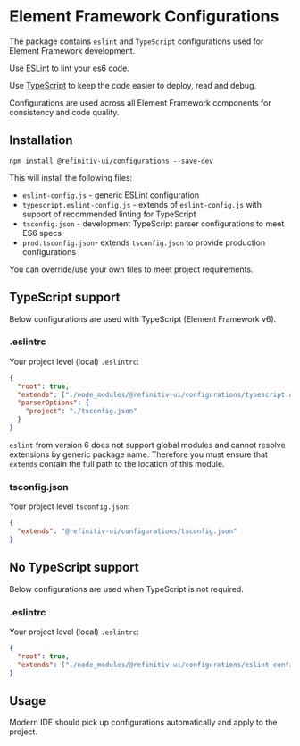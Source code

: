 # Element Framework Configurations

The package contains `eslint` and `TypeScript` configurations used for Element Framework development.

Use [ESLint](https://eslint.org/) to lint your es6 code.

Use [TypeScript](https://www.typescriptlang.org/) to keep the code easier to deploy, read and debug.

Configurations are used across all Element Framework components for consistency and code quality.

## Installation

```shell
npm install @refinitiv-ui/configurations --save-dev
```

This will install the following files:

- `eslint-config.js` - generic ESLint configuration
- `typescript.eslint-config.js` - extends of `eslint-config.js` with support of recommended linting for TypeScript
- `tsconfig.json` - development TypeScript parser configurations to meet ES6 specs
- `prod.tsconfig.json`- extends `tsconfig.json` to provide production configurations

You can override/use your own files to meet project requirements.

## TypeScript support

Below configurations are used with TypeScript (Element Framework v6).

### .eslintrc

Your project level (local) `.eslintrc`:

```json
{
  "root": true,
  "extends": ["./node_modules/@refinitiv-ui/configurations/typescript.eslint-config.js"],
  "parserOptions": {
    "project": "./tsconfig.json"
  }
}
```

`eslint` from version 6 does not support global modules and cannot resolve extensions by generic package name. Therefore you must ensure that `extends` contain the full path to the location of this module.

### tsconfig.json

Your project level `tsconfig.json`:

```json
{
  "extends": "@refinitiv-ui/configurations/tsconfig.json"
}
```

## No TypeScript support

Below configurations are used when TypeScript is not required.

### .eslintrc

Your project level (local) `.eslintrc`:

```json
{
  "root": true,
  "extends": ["./node_modules/@refinitiv-ui/configurations/eslint-config.js"]
}
```

## Usage

Modern IDE should pick up configurations automatically and apply to the project.
